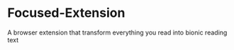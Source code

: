 # Focused-Extension
A browser extension that transform everything you read into bionic reading text
